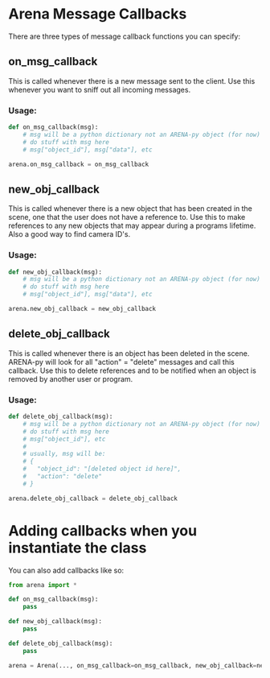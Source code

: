 # Arena Message Callbacks

There are three types of message callback functions you can specify:

## on_msg_callback
This is called whenever there is a new message sent to the client. Use this whenever you want to sniff out all incoming messages.

### Usage:
```python
def on_msg_callback(msg):
    # msg will be a python dictionary not an ARENA-py object (for now)
    # do stuff with msg here
    # msg["object_id"], msg["data"], etc

arena.on_msg_callback = on_msg_callback
```

## new_obj_callback
This is called whenever there is a new object that has been created in the scene, one that the user does not have a reference to. Use this to make references to any new objects that may appear during a programs lifetime. Also a good way to find camera ID's.

### Usage:
```python
def new_obj_callback(msg):
    # msg will be a python dictionary not an ARENA-py object (for now)
    # do stuff with msg here
    # msg["object_id"], msg["data"], etc

arena.new_obj_callback = new_obj_callback
```

## delete_obj_callback
This is called whenever there is an object has been deleted in the scene. ARENA-py will look for all "action" = "delete" messages and call this callback. Use this to delete references and to be notified when an object is removed by another user or program.

### Usage:
```python
def delete_obj_callback(msg):
    # msg will be a python dictionary not an ARENA-py object (for now)
    # do stuff with msg here
    # msg["object_id"], etc
    #
    # usually, msg will be:
    # {
    #   "object_id": "[deleted object id here]",
    #   "action": "delete"
    # }

arena.delete_obj_callback = delete_obj_callback
```

# Adding callbacks when you instantiate the class
You can also add callbacks like so:
```python
from arena import *

def on_msg_callback(msg):
    pass

def new_obj_callback(msg):
    pass

def delete_obj_callback(msg):
    pass

arena = Arena(..., on_msg_callback=on_msg_callback, new_obj_callback=new_obj_callback, delete_obj_callback=delete_obj_callback)
```
